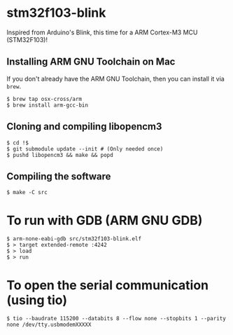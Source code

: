 # stm32f103-blink

Inspired from Arduino's Blink, this time for a ARM Cortex-M3 MCU (STM32F103)!

## Installing ARM GNU Toolchain on Mac

If you don't already have the ARM GNU Toolchain, then you can install it via `brew`.

```
$ brew tap osx-cross/arm
$ brew install arm-gcc-bin
```

## Cloning and compiling libopencm3

```$ git clone https://github.com/libopencm3/libopencm3-template.git stm32f103-blink
$ cd !$
$ git submodule update --init # (Only needed once)
$ pushd libopencm3 && make && popd
```

## Compiling the software

`$ make -C src`

# To run with GDB (ARM GNU GDB)

```$ st-util
$ arm-none-eabi-gdb src/stm32f103-blink.elf
$ > target extended-remote :4242
$ > load
$ > run
```
# To open the serial communication (using tio)

`$ tio --baudrate 115200 --databits 8 --flow none --stopbits 1 --parity none /dev/tty.usbmodemXXXXX`
